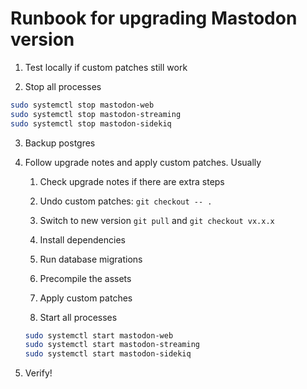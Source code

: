 # Runbook for upgrading Mastodon version

1. Test locally if custom patches still work

2. Stop all processes

```bash
sudo systemctl stop mastodon-web
sudo systemctl stop mastodon-streaming
sudo systemctl stop mastodon-sidekiq
```

3. Backup postgres

4. Follow upgrade notes and apply custom patches. Usually

    1. Check upgrade notes if there are extra steps
  
    2. Undo custom patches: `git checkout -- .`
    
    3. Switch to new version `git pull` and `git checkout vx.x.x`
  
    4. Install dependencies
  
    5. Run database migrations
  
    6. Precompile the assets
  
    7. Apply custom patches
  
    8. Start all processes
  
    ```bash
    sudo systemctl start mastodon-web
    sudo systemctl start mastodon-streaming
    sudo systemctl start mastodon-sidekiq
    ```
  
5. Verify!
